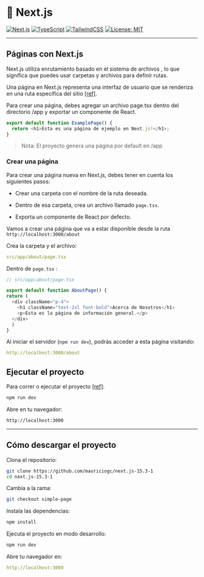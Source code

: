 # 🚀 Next.js

[![Next.js](https://img.shields.io/badge/Next.js-13%2B-blue?logo=next.js)](https://nextjs.org/)
[![TypeScript](https://img.shields.io/badge/TypeScript-5.x-blue?logo=typescript)](https://www.typescriptlang.org/)
[![TailwindCSS](https://img.shields.io/badge/TailwindCSS-3.x-06b6d4?logo=tailwindcss)](https://tailwindcss.com/)
[![License: MIT](https://img.shields.io/badge/license-MIT-green.svg)](https://opensource.org/licenses/MIT)

---

## Páginas con Next.js

Next.js utiliza enrutamiento basado en el sistema de archivos , lo que significa que puedes usar carpetas y archivos para definir rutas.

Una página en Next.js representa una interfaz de usuario que se renderiza en una ruta específica del sitio [[ref]](https://nextjs.org/docs/app/getting-started/layouts-and-pages#creating-a-page).

Para crear una página, debes agregar un archivo page.tsx dentro del directorio /app y exportar un componente de React.

```Typescript
export default function ExamplePage() {
  return <h1>Esta es una página de ejemplo en Next.js!</h1>;
}
```

> Nota: El proyecto genera una página por default en /app

### Crear una página 

Para crear una página nueva en Next.js, debes tener en cuenta los siguientes pasos:

- Crear una carpeta con el nombre de la ruta deseada.

- Dentro de esa carpeta, crea un archivo llamado `page.tsx`.

- Exporta un componente de React por defecto.

Vamos a crear una página que va a estar disponible desde la ruta `http://localhost:3000/about`

Crea la carpeta y el archivo:

```yaml
src/app/about/page.tsx
```

Dentro de `page.tsx` :

```Typescript
// src/app/about/page.tsx

export default function AboutPage() {
return (
  <div className="p-4">
    <h1 className="text-2xl font-bold">Acerca de Nosotros</h1>
    <p>Esta es la página de información general.</p>
  </div>
  )
}
```

Al iniciar el servidor (`npm run dev`), podrás acceder a esta página visitando:

```yaml
http://localhost:3000/about
```

## Ejecutar el proyecto

Para correr o ejecutar el proyecto [[ref]](https://nextjs.org/docs/app/getting-started/installation#run-the-development-server):

```bash
npm run dev
```

Abre en tu navegador:

```bash
http://localhost:3000
```

---

## Cómo descargar el proyecto

Clona el repositorio:

```bash
git clone https://github.com/mauriciogc/next.js-15.3-1
cd next.js-15.3-1
```

Cambia a la rama:

```bash
git checkout simple-page
```

Instala las dependencias:

```bash
npm install
```

Ejecuta el proyecto en modo desarrollo:

```bash
npm run dev
```

Abre tu navegador en:

```yaml
http://localhost:3000
```
